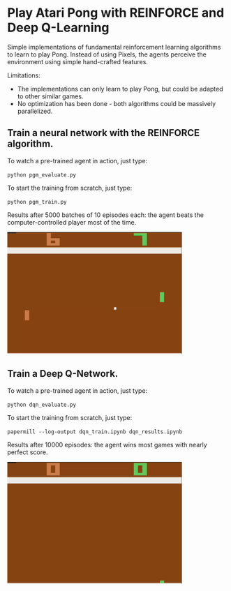# Play Atari Pong with REINFORCE and Deep Q-Learning 

Simple implementations of fundamental reinforcement learning algorithms to learn to play Pong.
Instead of using Pixels, the agents perceive the environment using simple hand-crafted features.

Limitations:
- The implementations can only learn to play Pong, but could be adapted to other similar games.
- No optimization has been done - both algorithms could be massively parallelized.

## Train a neural network with the REINFORCE algorithm.
To watch a pre-trained agent in action, just type:

`python pgm_evaluate.py`

To start the training from scratch, just type:

`python pgm_train.py`

Results after 5000 batches of 10 episodes each: the agent beats the computer-controlled player most of the time.

<img src="images/pgm_video.gif" alt="drawing" width="400"/>

## Train a Deep Q-Network.
To watch a pre-trained agent in action, just type:

`python dqn_evaluate.py`

To start the training from scratch, just type:

`papermill --log-output dqn_train.ipynb dqn_results.ipynb`

Results after 10000 episodes: the agent wins most games with nearly perfect score.

<img src="images/dqn_video.gif" alt="drawing" width="400"/>





